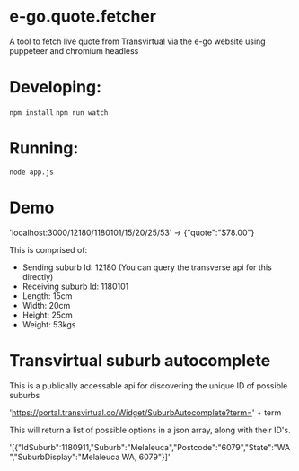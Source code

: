 # e-go.quote.fetcher
A tool to fetch live quote from Transvirtual via the e-go website using puppeteer and chromium headless

# Developing:

`npm install`
`npm run watch`

# Running:

`node app.js`

# Demo

'localhost:3000/12180/1180101/15/20/25/53' -> {"quote":"$78.00"}

This is comprised of:

- Sending suburb Id: 12180 (You can query the transverse api for this directly)
- Receiving suburb Id: 1180101
- Length: 15cm
- Width: 20cm
- Height: 25cm
- Weight: 53kgs

# Transvirtual suburb autocomplete

This is a publically accessable api for discovering the unique ID of possible suburbs

'https://portal.transvirtual.co/Widget/SuburbAutocomplete?term=' + term

This will return a list of possible options in a json array, along with their ID's.

'[{"IdSuburb":1180911,"Suburb":"Melaleuca","Postcode":"6079","State":"WA","SuburbDisplay":"Melaleuca WA, 6079"}]'
